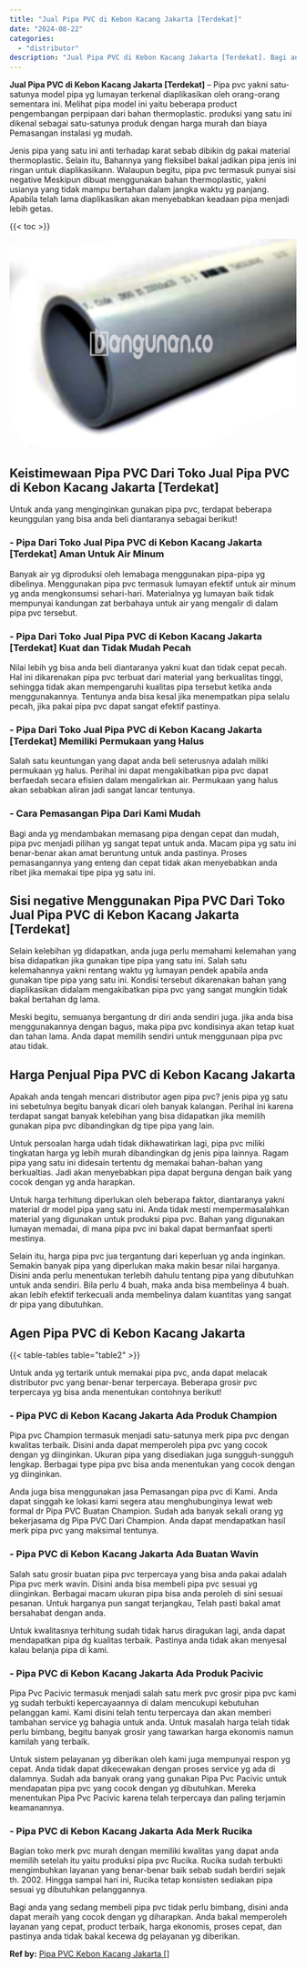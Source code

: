 ```yaml
---
title: "Jual Pipa PVC di Kebon Kacang Jakarta [Terdekat]"
date: "2024-08-22"
categories: 
  - "distributor"
description: "Jual Pipa PVC di Kebon Kacang Jakarta [Terdekat]. Bagi anda yang sedang membeli pipa pvc tidak perlu bimbang, disini anda dapat meraih yang cocok dengan yg d..."
---
```


**Jual Pipa PVC di Kebon Kacang Jakarta \[Terdekat\]** – Pipa pvc yakni satu-satunya model pipa yg lumayan terkenal diaplikasikan oleh orang-orang sementara ini. Melihat pipa model ini yaitu beberapa product pengembangan perpipaan dari bahan thermoplastic. produksi yang satu ini dikenal sebagai satu-satunya produk dengan harga murah dan biaya Pemasangan instalasi yg mudah.

Jenis pipa yang satu ini anti terhadap karat sebab dibikin dg pakai material thermoplastic. Selain itu, Bahannya yang fleksibel bakal jadikan pipa jenis ini ringan untuk diaplikasikann. Walaupun begitu, pipa pvc termasuk punyai sisi negative Meskipun dibuat menggunakan bahan thermoplastic, yakni usianya yang tidak mampu bertahan dalam jangka waktu yg panjang. Apabila telah lama diaplikasikan akan menyebabkan keadaan pipa menjadi lebih getas.

{{< toc >}}

![](/images/jaul-pipa-pvc-65.png)

## Keistimewaan Pipa PVC Dari Toko Jual Pipa PVC di Kebon Kacang Jakarta \[Terdekat\]

Untuk anda yang menginginkan gunakan pipa pvc, terdapat beberapa keunggulan yang bisa anda beli diantaranya sebagai berikut!

### \- Pipa Dari Toko Jual Pipa PVC di Kebon Kacang Jakarta \[Terdekat\] Aman Untuk Air Minum

Banyak air yg diproduksi oleh lemabaga menggunakan pipa-pipa yg dibelinya. Menggunakan pipa pvc termasuk lumayan efektif untuk air minum yg anda mengkonsumsi sehari-hari. Materialnya yg lumayan baik tidak mempunyai kandungan zat berbahaya untuk air yang mengalir di dalam pipa pvc tersebut.

### \- Pipa Dari Toko Jual Pipa PVC di Kebon Kacang Jakarta \[Terdekat\] Kuat dan Tidak Mudah Pecah

Nilai lebih yg bisa anda beli diantaranya yakni kuat dan tidak cepat pecah. Hal ini dikarenakan pipa pvc terbuat dari material yang berkualitas tinggi, sehingga tidak akan mempengaruhi kualitas pipa tersebut ketika anda menggunakannya. Tentunya anda bisa kesal jika menempatkan pipa selalu pecah, jika pakai pipa pvc dapat sangat efektif pastinya.

### \- Pipa Dari Toko Jual Pipa PVC di Kebon Kacang Jakarta \[Terdekat\] Memiliki Permukaan yang Halus

Salah satu keuntungan yang dapat anda beli seterusnya adalah miliki permukaan yg halus. Perihal ini dapat mengakibatkan pipa pvc dapat berfaedah secara efisien dalam mengalirkan air. Permukaan yang halus akan sebabkan aliran jadi sangat lancar tentunya.

### \- Cara Pemasangan Pipa Dari Kami Mudah

Bagi anda yg mendambakan memasang pipa dengan cepat dan mudah, pipa pvc menjadi pilihan yg sangat tepat untuk anda. Macam pipa yg satu ini benar-benar akan amat beruntung untuk anda pastinya. Proses pemasangannya yang enteng dan cepat tidak akan menyebabkan anda ribet jika memakai tipe pipa yg satu ini.

## Sisi negative Menggunakan Pipa PVC Dari Toko Jual Pipa PVC di Kebon Kacang Jakarta \[Terdekat\]

Selain kelebihan yg didapatkan, anda juga perlu memahami kelemahan yang bisa didapatkan jika gunakan tipe pipa yang satu ini. Salah satu kelemahannya yakni rentang waktu yg lumayan pendek apabila anda gunakan tipe pipa yang satu ini. Kondisi tersebut dikarenakan bahan yang diaplikasikan didalam mengakibatkan pipa pvc yang sangat mungkin tidak bakal bertahan dg lama.

Meski begitu, semuanya bergantung dr diri anda sendiri juga. jika anda bisa menggunakannya dengan bagus, maka pipa pvc kondisinya akan tetap kuat dan tahan lama. Anda dapat memilih sendiri untuk menggunaan pipa pvc atau tidak.

## Harga Penjual Pipa PVC di Kebon Kacang Jakarta

Apakah anda tengah mencari distributor agen pipa pvc? jenis pipa yg satu ini sebetulnya begitu banyak dicari oleh banyak kalangan. Perihal ini karena terdapat sangat banyak kelebihan yang bisa didapatkan jika memilih gunakan pipa pvc dibandingkan dg tipe pipa yang lain.

Untuk persoalan harga udah tidak dikhawatirkan lagi, pipa pvc miliki tingkatan harga yg lebih murah dibandingkan dg jenis pipa lainnya. Ragam pipa yang satu ini didesain tertentu dg memakai bahan-bahan yang berkualtias. Jadi akan menyebabkan pipa dapat berguna dengan baik yang cocok dengan yg anda harapkan.

Untuk harga terhitung diperlukan oleh beberapa faktor, diantaranya yakni material dr model pipa yang satu ini. Anda tidak mesti mempermasalahkan material yang digunakan untuk produksi pipa pvc. Bahan yang digunakan lumayan memadai, di mana pipa pvc ini bakal dapat bermanfaat sperti mestinya.

Selain itu, harga pipa pvc jua tergantung dari keperluan yg anda inginkan. Semakin banyak pipa yang diperlukan maka makin besar nilai harganya. Disini anda perlu menentukan terlebih dahulu tentang pipa yang dibutuhkan untuk anda sendiri. Bila perlu 4 buah, maka anda bisa membelinya 4 buah. akan lebih efektif terkecuali anda membelinya dalam kuantitas yang sangat dr pipa yang dibutuhkan.

## Agen Pipa PVC di Kebon Kacang Jakarta

{{< table-tables table="table2" >}}

Untuk anda yg tertarik untuk memakai pipa pvc, anda dapat melacak distributor pvc yang benar-benar terpercaya. Beberapa grosir pvc terpercaya yg bisa anda menentukan contohnya berikut!

### \- Pipa PVC di Kebon Kacang Jakarta Ada Produk Champion

Pipa pvc Champion termasuk menjadi satu-satunya merk pipa pvc dengan kwalitas terbaik. Disini anda dapat memperoleh pipa pvc yang cocok dengan yg diinginkan. Ukuran pipa yang disediakan juga sungguh-sungguh lengkap. Berbagai type pipa pvc bisa anda menentukan yang cocok dengan yg diinginkan.

Anda juga bisa menggunakan jasa Pemasangan pipa pvc di Kami. Anda dapat singgah ke lokasi kami segera atau menghubunginya lewat web formal dr Pipa PVC Buatan Champion. Sudah ada banyak sekali orang yg bekerjasama dg Pipa PVC Dari Champion. Anda dapat mendapatkan hasil merk pipa pvc yang maksimal tentunya.

### \- Pipa PVC di Kebon Kacang Jakarta Ada Buatan Wavin

Salah satu grosir buatan pipa pvc terpercaya yang bisa anda pakai adalah Pipa pvc merk wavin. Disini anda bisa membeli pipa pvc sesuai yg diinginkan. Berbagai macam ukuran pipa bisa anda peroleh di sini sesuai pesanan. Untuk harganya pun sangat terjangkau, Telah pasti bakal amat bersahabat dengan anda.

Untuk kwalitasnya terhitung sudah tidak harus diragukan lagi, anda dapat mendapatkan pipa dg kualitas terbaik. Pastinya anda tidak akan menyesal kalau belanja pipa di kami.

### \- Pipa PVC di Kebon Kacang Jakarta Ada Produk Pacivic

Pipa Pvc Pacivic termasuk menjadi salah satu merk pvc grosir pipa pvc kami yg sudah terbukti kepercayaannya di dalam mencukupi kebutuhan pelanggan kami. Kami disini telah tentu terpercaya dan akan memberi tambahan service yg bahagia untuk anda. Untuk masalah harga telah tidak perlu bimbang, begitu banyak grosir yang tawarkan harga ekonomis namun kamilah yang terbaik.

Untuk sistem pelayanan yg diberikan oleh kami juga mempunyai respon yg cepat. Anda tidak dapat dikecewakan dengan proses service yg ada di dalamnya. Sudah ada banyak orang yang gunakan Pipa Pvc Pacivic untuk mendapatan pipa pvc yang cocok dengan yg dibutuhkan. Mereka menentukan Pipa Pvc Pacivic karena telah terpercaya dan paling terjamin keamanannya.

### \- Pipa PVC di Kebon Kacang Jakarta Ada Merk Rucika

Bagian toko merk pvc murah dengan memiliki kwalitas yang dapat anda memilih setelah itu yaitu produksi pipa pvc Rucika. Rucika sudah terbukti mengimbuhkan layanan yang benar-benar baik sebab sudah berdiri sejak th. 2002. Hingga sampai hari ini, Rucika tetap konsisten sediakan pipa sesuai yg dibutuhkan pelanggannya.

Bagi anda yang sedang membeli pipa pvc tidak perlu bimbang, disini anda dapat meraih yang cocok dengan yg diharapkan. Anda bakal memperoleh layanan yang cepat, product terbaik, harga ekonomis, proses cepat, dan pastinya anda tidak bakal kecewa dg pelayanan yg diberikan.

**Ref by:** [Pipa PVC Kebon Kacang Jakarta []](https://id.wikipedia.org/wiki/Pipa)

